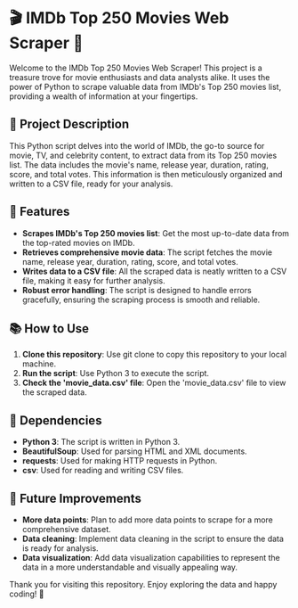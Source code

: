 # 🎬 IMDb Top 250 Movies Web Scraper 🍿

Welcome to the IMDb Top 250 Movies Web Scraper! This project is a treasure trove for movie enthusiasts and data analysts alike. It uses the power of Python to scrape valuable data from IMDb's Top 250 movies list, providing a wealth of information at your fingertips.

## 🌟 Project Description

This Python script delves into the world of IMDb, the go-to source for movie, TV, and celebrity content, to extract data from its Top 250 movies list. The data includes the movie's name, release year, duration, rating, score, and total votes. This information is then meticulously organized and written to a CSV file, ready for your analysis.

## 🚀 Features

- **Scrapes IMDb's Top 250 movies list**: Get the most up-to-date data from the top-rated movies on IMDb.
- **Retrieves comprehensive movie data**: The script fetches the movie name, release year, duration, rating, score, and total votes.
- **Writes data to a CSV file**: All the scraped data is neatly written to a CSV file, making it easy for further analysis.
- **Robust error handling**: The script is designed to handle errors gracefully, ensuring the scraping process is smooth and reliable.

## 📚 How to Use

1. **Clone this repository**: Use git clone to copy this repository to your local machine.
2. **Run the script**: Use Python 3 to execute the script.
3. **Check the 'movie_data.csv' file**: Open the 'movie_data.csv' file to view the scraped data.

## 🔧 Dependencies

- **Python 3**: The script is written in Python 3.
- **BeautifulSoup**: Used for parsing HTML and XML documents.
- **requests**: Used for making HTTP requests in Python.
- **csv**: Used for reading and writing CSV files.

## 🌈 Future Improvements

- **More data points**: Plan to add more data points to scrape for a more comprehensive dataset.
- **Data cleaning**: Implement data cleaning in the script to ensure the data is ready for analysis.
- **Data visualization**: Add data visualization capabilities to represent the data in a more understandable and visually appealing way.

Thank you for visiting this repository. Enjoy exploring the data and happy coding! 🎉

